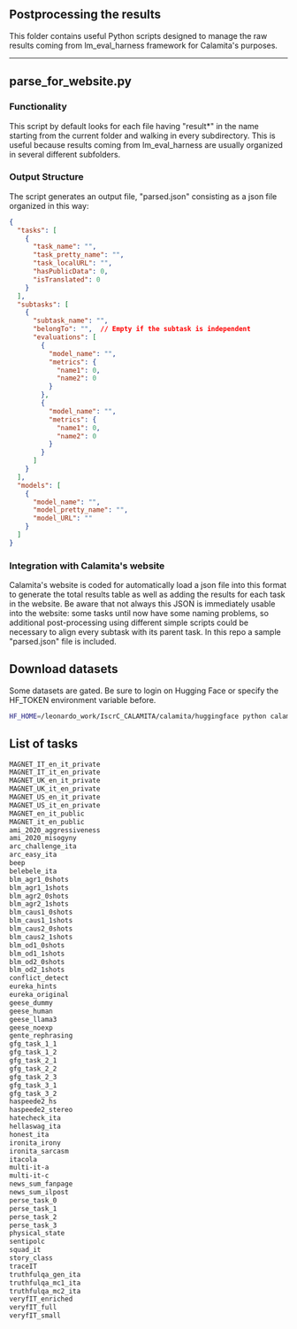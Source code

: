 ## Postprocessing the results

This folder contains useful Python scripts designed to manage the raw results coming from lm_eval_harness framework for Calamita's purposes.
- - -

## parse_for_website.py
### Functionality
This script by default looks for each file having "result*" in the name starting from the current folder and walking in every subdirectory.
This is useful because results coming from lm_eval_harness are usually organized in several different subfolders.
### Output Structure
The script generates an output file, "parsed.json" consisting as a json file organized in this way:

```json
{
  "tasks": [
    {
      "task_name": "",
      "task_pretty_name": "",
      "task_localURL": "",
      "hasPublicData": 0,
      "isTranslated": 0
    }
  ],
  "subtasks": [
    {
      "subtask_name": "",
      "belongTo": "",  // Empty if the subtask is independent
      "evaluations": [
        {
          "model_name": "",
          "metrics": {
            "name1": 0,
            "name2": 0
          }
        },
        {
          "model_name": "",
          "metrics": {
            "name1": 0,
            "name2": 0
          }
        }
      ]
    }
  ],
  "models": [
    {
      "model_name": "",
      "model_pretty_name": "",
      "model_URL": ""
    }
  ]
}
```

### Integration with Calamita's website
Calamita's website is coded for automatically load a json file into this format to generate the total results table as well as adding the results for each task in the website. Be aware that not always this JSON is immediately usable into the website: some tasks until now have some naming problems, so additional post-processing using different simple scripts could be necessary to align every subtask with its parent task.
In this repo a sample "parsed.json" file is included. 

## Download datasets

Some datasets are gated. Be sure to login on Hugging Face or specify the HF_TOKEN environment variable before.

```bash
HF_HOME=/leonardo_work/IscrC_CALAMITA/calamita/huggingface python calamita/scripts/download_datasets.py
```

## List of tasks

```bash
MAGNET_IT_en_it_private
MAGNET_IT_it_en_private
MAGNET_UK_en_it_private
MAGNET_UK_it_en_private
MAGNET_US_en_it_private
MAGNET_US_it_en_private
MAGNET_en_it_public
MAGNET_it_en_public
ami_2020_aggressiveness
ami_2020_misogyny
arc_challenge_ita
arc_easy_ita
beep
belebele_ita
blm_agr1_0shots
blm_agr1_1shots
blm_agr2_0shots
blm_agr2_1shots
blm_caus1_0shots
blm_caus1_1shots
blm_caus2_0shots
blm_caus2_1shots
blm_od1_0shots
blm_od1_1shots
blm_od2_0shots
blm_od2_1shots
conflict_detect
eureka_hints
eureka_original
geese_dummy
geese_human
geese_llama3
geese_noexp
gente_rephrasing
gfg_task_1_1
gfg_task_1_2
gfg_task_2_1
gfg_task_2_2
gfg_task_2_3
gfg_task_3_1
gfg_task_3_2
haspeede2_hs
haspeede2_stereo
hatecheck_ita
hellaswag_ita
honest_ita
ironita_irony
ironita_sarcasm
itacola
multi-it-a
multi-it-c
news_sum_fanpage
news_sum_ilpost
perse_task_0
perse_task_1
perse_task_2
perse_task_3
physical_state
sentipolc
squad_it
story_class
traceIT
truthfulqa_gen_ita
truthfulqa_mc1_ita
truthfulqa_mc2_ita
veryfIT_enriched
veryfIT_full
veryfIT_small
```